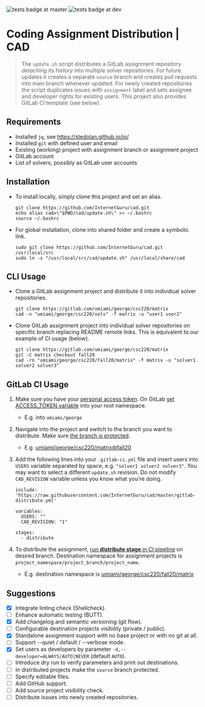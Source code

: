 
![tests badge at master](https://github.com/InternetGuru/cad/workflows/tests/badge.svg?branch=master)
![tests badge at dev](https://github.com/InternetGuru/cad/workflows/tests/badge.svg?branch=dev)

# Coding Assignment Distribution | CAD

> The `update.sh` script distributes a GitLab assignment repository _detaching its history_ into multiple solver repositories. For future updates it creates a separate `source` branch and creates pull requests into main branch whenever updated. For newly created repositories the script duplicates issues with `assignment` label and sets assignee and developer rights for existing users. This project also provides GitLab CI template (see below).

## Requirements

* Installed `jq`, see https://stedolan.github.io/jq/
* Installed `git` with defined user and email
* Existing (working) project with assignment branch or assignment project
* GitLab account
* List of solvers, possibly as GitLab user accounts

## Installation

- To install locally, simply clone this project and set an alias.

   ```
   git clone https://github.com/InternetGuru/cad.git
   echo alias cad=\"$PWD/cad/update.sh\" >> ~/.bashrc
   source ~/.bashrc
   ```

- For global installation, clone into shared folder and create a symbolic link.

   ```
   sudo git clone https://github.com/InternetGuru/cad.git /usr/local/src
   sudo ln -s "/usr/local/src/cad/update.sh" /usr/local/share/cad
   ```

## CLI Usage

- Clone a GitLab assignment project and distribute it into individual solver repositories.

   ```
   git clone https://gitlab.com/umiami/george/csc220/matrix
   cad -n "umiami/george/csc220/sols" -f matrix -u "user1 user2"
   ```

- Clone GitLab assignment project into individual solver repositories on specific branch replacing README remote links. This is equivalent to our example of CI usage (below).

   ```
   git clone https://gitlab.com/umiami/george/csc220/matrix
   git -C matrix checkout fall20
   cad -rn "umiami/george/csc220/fall20/matrix" -f matrix -u "solver1 solver2 solver3"
   ```

## GitLab CI Usage

1. Make sure you have your [personal access token](https://docs.gitlab.com/ee/user/profile/personal_access_tokens.html#creating-a-personal-access-token). On GitLab [set ACCESS_TOKEN variable](https://docs.gitlab.com/ee/ci/variables/#create-a-custom-variable-in-the-ui) into your root namespace.

   - E.g. into `umiami/george`

1. Navigate into the project and switch to the branch you want to distribute. Make sure [the branch is protected](https://docs.gitlab.com/ee/user/project/protected_branches.html).

   - E.g. [umiami/george/csc220/matrix@fall20](https://gitlab.com/umiami/george/csc220/matrix/-/tree/fall20)

1. Add the following lines into your `.gitlab-ci.yml` file and insert users into `USERS` variable separated by space, e.g. `"solver1 solver2 solver3"`. You may want to select a different `update.sh` revision. Do not modify `CAD_REVISION` variable unless you know what you're doing.

   ```
   include: 'https://raw.githubusercontent.com/InternetGuru/cad/master/gitlab-distribute.yml'

   variables:
     USERS: ""
     CAD_REVISION: "1"

   stages:
     - distribute
   ```

1. To distribute the assignment, [run **distribute stage** in CI pipeline](https://docs.gitlab.com/ee/ci/pipelines/#run-a-pipeline-manually) on desired branch. Destination namespace for assignment projects is `project_namespace/project_branch/project_name`.

   - E.g. destination namespace is [umiami/george/csc220/fall20/matrix](https://gitlab.com/umiami/george/csc220/fall20/matrix)

## Suggestions

- [x] Integrate linting check (Shellcheck).
- [ ] Enhance automatic testing (BUTT).
- [x] Add changelog and semantic versioning (git flow).
- [ ] Configurable destination projects visibility (private / public).
- [x] Standalone assignment support with no base project or with no git at all.
- [ ] Support --quiet / default / --verbose mode.
- [x] Set users as developers by parameter `-d,--developer=ALWAYS|AUTO|NEVER` (default `AUTO`).
- [ ] Introduce dry run to verify parameters and print out destinations.
- [ ] In distributed projects make the `source` branch protected.
- [ ] Specify editable files.
- [ ] Add GitHub support.
- [ ] Add source project visibility check.
- [ ] Distribute issues into newly created repositories.

[1]: https://docs.gitlab.com/ee/user/group/
[2]: https://about.gitlab.com/product/continuous-integration/
